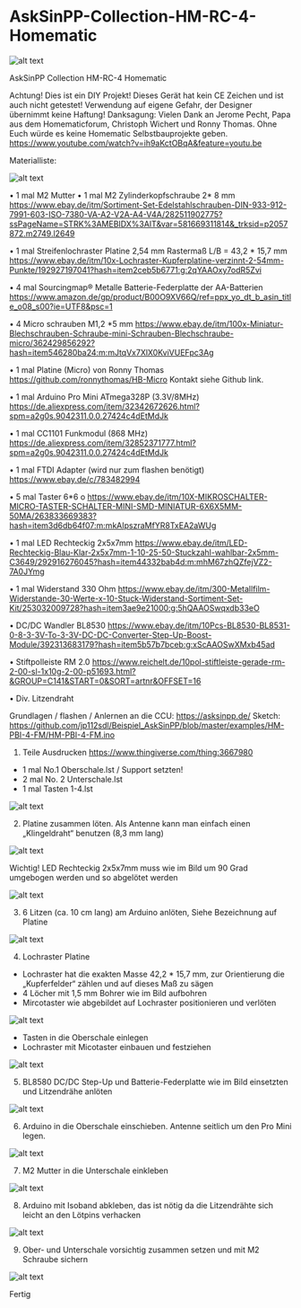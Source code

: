 # AskSinPP-Collection-HM-RC-4-Homematic

![alt text](https://github.com/Schmelzerboy/AskSinPP-Collection-HM-RC-4-Homematic/blob/master/Bild%201.jpg)


AskSinPP Collection HM-RC-4 Homematic
 
Achtung! Dies ist ein DIY Projekt! Dieses Gerät hat kein CE Zeichen und ist auch nicht getestet! Verwendung auf eigene Gefahr, der Designer übernimmt keine Haftung!
Danksagung: Vielen Dank an Jerome Pecht, Papa aus dem Homematicforum, Christoph Wichert und Ronny Thomas. Ohne Euch würde es keine Homematic Selbstbauprojekte geben.
https://www.youtube.com/watch?v=ih9aKctOBqA&feature=youtu.be

Materialliste:

![alt text](https://github.com/Schmelzerboy/AskSinPP-Collection-HM-RC-4-Homematic/blob/master/material.jpg)
 
•	1 mal M2 Mutter
•	1 mal M2 Zylinderkopfschraube 2* 8 mm 
https://www.ebay.de/itm/Sortiment-Set-Edelstahlschrauben-DIN-933-912-7991-603-ISO-7380-VA-A2-V2A-A4-V4A/282511902775?ssPageName=STRK%3AMEBIDX%3AIT&var=581669311814&_trksid=p2057872.m2749.l2649

•	1 mal Streifenlochraster Platine 2,54 mm Rastermaß L/B = 43,2 * 15,7 mm 
https://www.ebay.de/itm/10x-Lochraster-Kupferplatine-verzinnt-2-54mm-Punkte/192927197041?hash=item2ceb5b6771:g:2qYAAOxy7odR5Zvi

•	4 mal Sourcingmap® Metalle Batterie-Federplatte der AA-Batterien
https://www.amazon.de/gp/product/B00O9XV66Q/ref=ppx_yo_dt_b_asin_title_o08_s00?ie=UTF8&psc=1

•	4 Micro schrauben M1,2 *5 mm
https://www.ebay.de/itm/100x-Miniatur-Blechschrauben-Schraube-mini-Schrauben-Blechschraube-micro/362429856292?hash=item546280ba24:m:mJtqVx7XlX0KviVUEFpc3Ag 

•	1 mal Platine (Micro) von Ronny Thomas 
https://github.com/ronnythomas/HB-Micro Kontakt siehe Github link.

•	1 mal Arduino Pro Mini ATmega328P (3.3V/8MHz)
https://de.aliexpress.com/item/32342672626.html?spm=a2g0s.9042311.0.0.27424c4dEtMdJk

•	1 mal CC1101 Funkmodul (868 MHz)
https://de.aliexpress.com/item/32852371777.html?spm=a2g0s.9042311.0.0.27424c4dEtMdJk

•	1 mal FTDI Adapter (wird nur zum flashen benötigt)
https://www.ebay.de/c/783482994

•	5 mal Taster 6*6
o	https://www.ebay.de/itm/10X-MIKROSCHALTER-MICRO-TASTER-SCHALTER-MINI-SMD-MINIATUR-6X6X5MM-50MA/263833669383?hash=item3d6db64f07:m:mkAIpszraMfYR8TxEA2aWUg

•	1 mal LED Rechteckig 2x5x7mm 
https://www.ebay.de/itm/LED-Rechteckig-Blau-Klar-2x5x7mm-1-10-25-50-Stuckzahl-wahlbar-2x5mm-C3649/292916276045?hash=item44332bab4d:m:mhM67zhQZfejVZ2-7A0JYmg

•	1 mal Widerstand 330 Ohm
https://www.ebay.de/itm/300-Metallfilm-Widerstande-30-Werte-x-10-Stuck-Widerstand-Sortiment-Set-Kit/253032009728?hash=item3ae9e21000:g:5hQAAOSwqxdb33eO

•	DC/DC Wandler BL8530
https://www.ebay.de/itm/10Pcs-BL8530-BL8531-0-8-3-3V-To-3-3V-DC-DC-Converter-Step-Up-Boost-Module/392313683179?hash=item5b57b7bceb:g:xScAAOSwXMxb45ad

•	Stiftpolleiste RM 2.0
https://www.reichelt.de/10pol-stiftleiste-gerade-rm-2-00-sl-1x10g-2-00-p51693.html?&GROUP=C141&START=0&SORT=artnr&OFFSET=16

•	Div. Litzendraht



Grundlagen / flashen / Anlernen an die CCU:
https://asksinpp.de/
Sketch:
https://github.com/jp112sdl/Beispiel_AskSinPP/blob/master/examples/HM-PBI-4-FM/HM-PBI-4-FM.ino

1.	Teile Ausdrucken https://www.thingiverse.com/thing:3667980
-	1 mal No.1  Oberschale.lst / Support setzten!
-	2 mal No. 2 Unterschale.lst
-	1 mal Tasten 1-4.lst

![alt text](https://github.com/Schmelzerboy/AskSinPP-Collection-HM-RC-4-Homematic/blob/master/Bild%202.JPG)
 
2.	Platine zusammen löten. Als Antenne kann man einfach einen „Klingeldraht“  benutzen (8,3 mm lang)

![alt text](https://github.com/Schmelzerboy/AskSinPP-Collection-HM-RC-4-Homematic/blob/master/Bild%203.JPG)


Wichtig! LED Rechteckig 2x5x7mm muss wie im Bild um 90 Grad umgebogen werden und so abgelötet werden

![alt text](https://github.com/Schmelzerboy/AskSinPP-Collection-HM-RC-4-Homematic/blob/master/Bild%204.jpg)
 

3.	6 Litzen (ca. 10 cm lang) am Arduino anlöten, Siehe Bezeichnung auf Platine 

![alt text](https://github.com/Schmelzerboy/AskSinPP-Collection-HM-RC-4-Homematic/blob/master/Bild%205.JPG)
 

4.	Lochraster Platine 
-	Lochraster hat die exakten Masse 42,2 * 15,7 mm, zur Orientierung die „Kupferfelder“ zählen und auf dieses Maß zu sägen
-	4 Löcher mit 1,5 mm Bohrer wie im Bild aufbohren
-	Mircotaster wie abgebildet auf Lochraster positionieren und verlöten
 
 ![alt text](https://github.com/Schmelzerboy/AskSinPP-Collection-HM-RC-4-Homematic/blob/master/bild%206.jpg)

-	Tasten in die Oberschale einlegen
-	Lochraster mit Micotaster einbauen und festziehen

![alt text](https://github.com/Schmelzerboy/AskSinPP-Collection-HM-RC-4-Homematic/blob/master/tasten.jpg)
 
5.	BL8580 DC/DC Step-Up und Batterie-Federplatte wie im Bild einsetzten und Litzendrähe anlöten

![alt text](https://github.com/Schmelzerboy/AskSinPP-Collection-HM-RC-4-Homematic/blob/master/bild%207.jpg)

6.	Arduino in die Oberschale einschieben. Antenne seitlich um den Pro Mini legen. 
 
![alt text](https://github.com/Schmelzerboy/AskSinPP-Collection-HM-RC-4-Homematic/blob/master/bild%208.jpg)

7.	M2 Mutter in die Unterschale einkleben
 
![alt text](https://github.com/Schmelzerboy/AskSinPP-Collection-HM-RC-4-Homematic/blob/master/bild%209.jpg)

 
8.	Arduino mit Isoband abkleben, das ist nötig da die Litzendrähte sich leicht an den Lötpins verhacken

![alt text](https://github.com/Schmelzerboy/AskSinPP-Collection-HM-RC-4-Homematic/blob/master/bild%2010.JPG)
 
9.	Ober- und Unterschale vorsichtig zusammen setzen und mit M2 Schraube sichern 

![alt text](https://github.com/Schmelzerboy/AskSinPP-Collection-HM-RC-4-Homematic/blob/master/bild%2011.JPG)


Fertig


